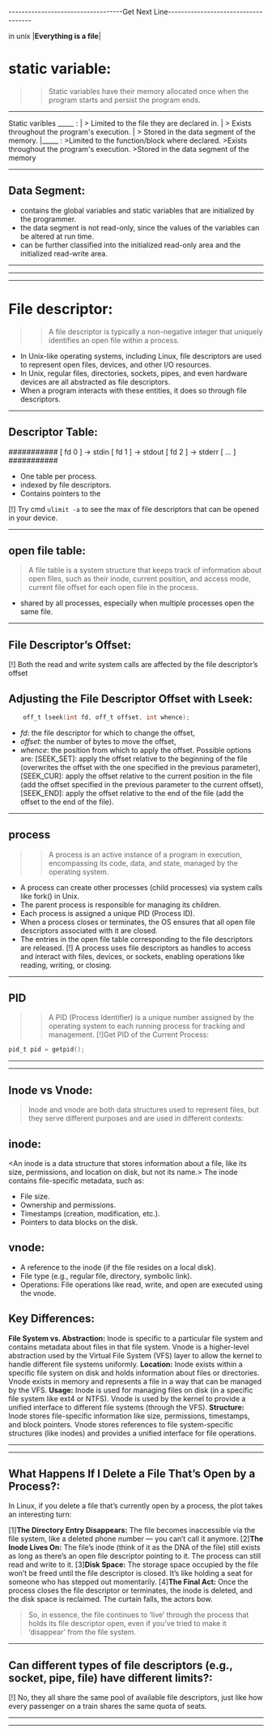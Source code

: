 -----------------------------------Get Next Line------------------------------------

in unix |**Everything is a file**|

# static variable:
>>Static variables have their memory allocated once when the program starts and persist the program ends.
_____________________________________________________________
Static varibles _____ <global static variables>:
               |                > Limited to the file they are declared in.
               |                > Exists throughout the program's execution.
               |                > Stored in the data segment of the memory.
               |_____ <local static variables>:
                                >Limited to the function/block where declared.
                                >Exists throughout the program's execution.
                                >Stored in the data segment of the memory 
____________________________________________________________________________
## Data Segment:
- contains the global variables and static variables that are initialized by the programmer.
- the data segment is not read-only, since the values of the variables can be altered at run time.
- can be further classified into the initialized read-only area and the initialized read-write area.
__________________________________________
___________________________________
_______________________
# File descriptor:
>> A file descriptor is typically a non-negative integer that uniquely identifies an open file within a process.

- In Unix-like operating systems, including Linux, file descriptors are used to represent open files, devices, and other I/O resources.
- In Unix, regular files, directories, sockets, pipes, and even hardware devices are all abstracted as file descriptors.
- When a program interacts with these entities, it does so through file descriptors.

___________________________________
## Descriptor Table:
 ###########
[    fd 0   ] -> stdin
[    fd 1   ] -> stdout
[    fd 2   ] -> stderr
[     ...   ]
 ###########

- One table per process.
- indexed by file descriptors.
- Contains pointers to the <open file table.>

[!] Try cmd `ulimit -a` to see the max of file descriptors that can be opened in your device.
_____________________________________
## open file table:
>A file table is a system structure that keeps track of information about open files, such as their inode, current position, and access mode, current file offset for each open file in the process.
- shared by all processes, especially when multiple processes open the same file.
____________

## File Descriptor’s Offset:
[!] Both the read and write system calls are affected by the file descriptor’s offset
## Adjusting the File Descriptor Offset with Lseek:
``` c
    off_t lseek(int fd, off_t offset, int whence);
```

- _fd_: the file descriptor for which to change the offset,
- _offset_: the number of bytes to move the offset,
- _whence_: the position from which to apply the offset. Possible options are:
    [SEEK_SET]: apply the offset relative to the beginning of the file (overwrites the offset with the one specified in the previous parameter),
    [SEEK_CUR]: apply the offset relative to the current position in the file (add the offset specified in the previous parameter to the current offset),
    [SEEK_END]: apply the offset relative to the end of the file (add the offset to the end of the file).


_______________________________
## process
>> A process is an active instance of a program in execution, encompassing its code, data, and state, managed by the operating system.
- A process can create other processes (child processes) via system calls like fork() in Unix.
- The parent process is responsible for managing its children.
- Each process is assigned a unique PID (Process ID).
- When a process closes or terminates, the OS ensures that all open file descriptors associated with it are closed.
- The entries in the open file table corresponding to the file descriptors are released.
[!] A process uses file descriptors as handles to access and interact with files, devices, or sockets, enabling operations like reading, writing, or closing.
__________________________________
## PID
>> A PID (Process Identifier) is a unique number assigned by the operating system to each running process for tracking and management.
[!]Get PID of the Current Process:
``` c
pid_t pid = getpid();
```
______________________
________________________________________________
## Inode vs Vnode:
> Inode and vnode are both data structures used to represent files, but they serve different purposes and are used in different contexts:

## inode:
<An inode is a data structure that stores information about a file, like its size, permissions, and location on disk, but not its name.>
The inode contains file-specific metadata, such as:
- File size.
- Ownership and permissions.
- Timestamps (creation, modification, etc.).
- Pointers to data blocks on the disk.

## vnode:
<A vnode is a system-level object that represents a file or directory in a way that works across different types of file systems.>

- A reference to the inode (if the file resides on a local disk).
- File type (e.g., regular file, directory, symbolic link).
- Operations: File operations like read, write, and open are executed using the vnode.
## Key Differences:
__File System vs. Abstraction:__
Inode is specific to a particular file system and contains metadata about files in that file system.
Vnode is a higher-level abstraction used by the Virtual File System (VFS) layer to allow the kernel to handle different file systems uniformly.
__Location:__
Inode exists within a specific file system on disk and holds information about files or directories.
Vnode exists in memory and represents a file in a way that can be managed by the VFS.
__Usage:__
Inode is used for managing files on disk (in a specific file system like ext4 or NTFS).
Vnode is used by the kernel to provide a unified interface to different file systems (through the VFS).
__Structure:__
Inode stores file-specific information like size, permissions, timestamps, and block pointers.
Vnode stores references to file system-specific structures (like inodes) and provides a unified interface for file operations.
__________________________________________________
__________________________________________
## What Happens If I Delete a File That’s Open by a Process?:
In Linux, if you delete a file that’s currently open by a process, the plot takes an interesting turn:

[1]**The Directory Entry Disappears:** The file becomes inaccessible via the file system, like a deleted phone number — you can’t call it anymore.
[2]**The Inode Lives On:** The file’s inode (think of it as the DNA of the file) still exists as long as there’s an open file descriptor pointing to it. The process can still read and write to it.
[3]**Disk Space:** The storage space occupied by the file won’t be freed until the file descriptor is closed. It’s like holding a seat for someone who has stepped out momentarily.
[4]**The Final Act:** Once the process closes the file descriptor or terminates, the inode is deleted, and the disk space is reclaimed. The curtain falls, the actors bow.

> So, in essence, the file continues to ‘live’ through the process that holds its file descriptor open, even if you’ve tried to make it ‘disappear’ from the file system.
------------------------------------------------
## Can different types of file descriptors (e.g., socket, pipe, file) have different limits?:
[!] No, they all share the same pool of available file descriptors, just like how every passenger on a train shares the same quota of seats.

___________________________________________________
________________________________________________________
